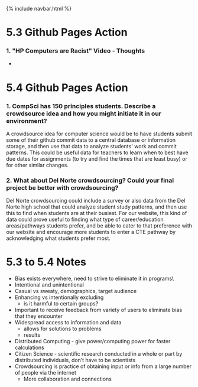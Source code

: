 {% include navbar.html %}

# 5.3 Github Pages Action

### 1. "HP Computers are Racist" Video - Thoughts
- 

# 5.4 Github Pages Action

### 1. CompSci has 150 principles students. Describe a crowdsource idea and how you might initiate it in our environment?
A crowdsource idea for computer science would be to have students submit some of their github commit data to a central database or information storage, and then use that data to analyze students' work and commit patterns. This could be useful data for teachers to learn when to best have due dates for assignments (to try and find the times that are least busy) or for other similar changes.

### 2. What about Del Norte crowdsourcing? Could your final project be better with crowdsourcing?
Del Norte crowdsourcing could include a survey or also data from the Del Norte high school that could analyze student study patterns, and then use this to find when students are at their busiest. For our website, this kind of data could prove useful to finding what type of career/education areas/pathways students prefer, and be able to cater to that preference with our website and encourage more students to enter a CTE pathway by acknowledging what students prefer most.

# 5.3 to 5.4 Notes

- Bias exists everywhere, need to strive to eliminate it in programs\
- Intentional and unintentional
- Casual vs sweaty, demographics, target audience
- Enhancing vs intentionally excluding 
  - is it harmful to certain groups?
- Important to receive feedback from variety of users to eliminate bias that they encounter
- Widespread access to information and data
  -  allows for solutions to problems
  -  results
- Distributed Computing - give power/computing power for faster calculations
- Citizen Science - scientific research conducted in a whole or part by distributed individuals, don’t have to be scientists
- Crowdsourcing is practice of obtaining input or info from a large number of people via the internet
  - More collaboration and connections
